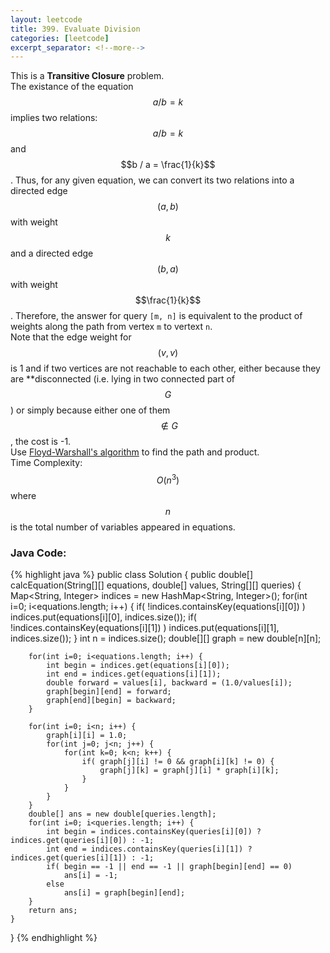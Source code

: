 ```yaml
---
layout: leetcode
title: 399. Evaluate Division
categories: [leetcode]
excerpt_separator: <!--more-->
---
```

This is a **Transitive Closure** problem.  
The existance of the equation $$a / b = k$$ implies two relations: $$a / b = k$$ and $$b / a = \frac{1}{k}$$. Thus, for any given equation, we can convert its two relations into a directed edge $$(a, b)$$ with weight $$k$$ and a directed edge $$(b, a)$$ with weight $$\frac{1}{k}$$. Therefore, the answer for query `[m, n]` is equivalent to the product of weights along the path from vertex `m` to vertext `n`.  
Note that the edge weight for $$(v, v)$$ is 1 and if two vertices are not reachable to each other, either because they are **disconnected (i.e. lying in two connected part of $$G$$) or simply because either one of them $$\notin G$$, the cost is -1.  
Use [Floyd-Warshall's algorithm](https://en.wikipedia.org/wiki/Floyd%E2%80%93Warshall_algorithm) to find the path and product.  
Time Complexity: $$O(n^3)$$ where $$n$$ is the total number of variables appeared in equations.
<!--more-->

### Java Code:
{% highlight java %}
public class Solution {
    public double[] calcEquation(String[][] equations, double[] values, String[][] queries) {
        Map<String, Integer> indices = new HashMap<String, Integer>();
        for(int i=0; i<equations.length; i++) {
            if( !indices.containsKey(equations[i][0]) )
                indices.put(equations[i][0], indices.size());
            if( !indices.containsKey(equations[i][1]) )
                indices.put(equations[i][1], indices.size());
        }
        int n = indices.size();
        double[][] graph = new double[n][n];
        
        for(int i=0; i<equations.length; i++) {
            int begin = indices.get(equations[i][0]);
            int end = indices.get(equations[i][1]);
            double forward = values[i], backward = (1.0/values[i]);
            graph[begin][end] = forward;
            graph[end][begin] = backward;
        }
        
        for(int i=0; i<n; i++) {
            graph[i][i] = 1.0;
            for(int j=0; j<n; j++) {
                for(int k=0; k<n; k++) {
                    if( graph[j][i] != 0 && graph[i][k] != 0) {
                        graph[j][k] = graph[j][i] * graph[i][k];
                    }
                }
            }
        }
        double[] ans = new double[queries.length];
        for(int i=0; i<queries.length; i++) {
            int begin = indices.containsKey(queries[i][0]) ? indices.get(queries[i][0]) : -1;
            int end = indices.containsKey(queries[i][1]) ? indices.get(queries[i][1]) : -1;
            if( begin == -1 || end == -1 || graph[begin][end] == 0)
                ans[i] = -1;
            else
                ans[i] = graph[begin][end];
        }
        return ans;
    }
}
{% endhighlight %}
<div
  class="fb-like"
  data-share="true"
  data-width="450"
  data-show-faces="true">
</div>
<div class="fb-comments" data-href="https://tyge318.github.io/{{page.title}}/" data-numposts="10"></div>
